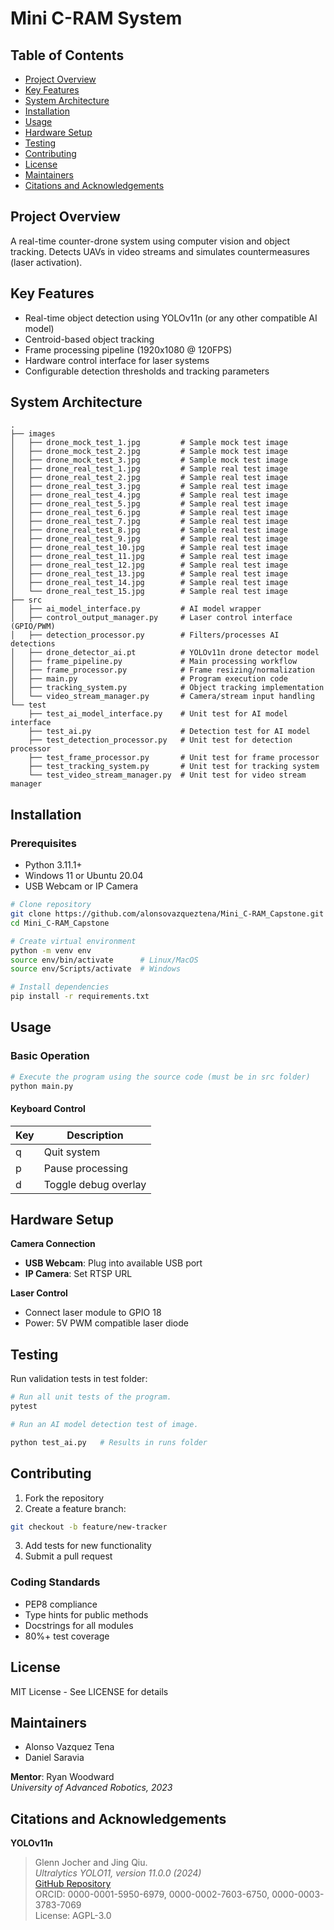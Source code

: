 # Mini C-RAM System

## Table of Contents
- [Project Overview](#project-overview)
- [Key Features](#key-features)
- [System Architecture](#system-architecture)
- [Installation](#installation)
- [Usage](#usage)
- [Hardware Setup](#hardware-setup)
- [Testing](#testing)
- [Contributing](#contributing)
- [License](#license)
- [Maintainers](#maintainers)
- [Citations and Acknowledgements](#citations-and-acknowledgements)


## Project Overview
A real-time counter-drone system using computer vision and object tracking. Detects UAVs in video streams and simulates countermeasures (laser activation).

## Key Features
- Real-time object detection using YOLOv11n (or any other compatible AI model)
- Centroid-based object tracking
- Frame processing pipeline (1920x1080 @ 120FPS)
- Hardware control interface for laser systems
- Configurable detection thresholds and tracking parameters

## System Architecture
```
.
├── images
│   ├── drone_mock_test_1.jpg         # Sample mock test image
│   ├── drone_mock_test_2.jpg         # Sample mock test image
│   ├── drone_mock_test_3.jpg         # Sample mock test image
│   ├── drone_real_test_1.jpg         # Sample real test image
│   ├── drone_real_test_2.jpg         # Sample real test image
│   ├── drone_real_test_3.jpg         # Sample real test image
│   ├── drone_real_test_4.jpg         # Sample real test image
│   ├── drone_real_test_5.jpg         # Sample real test image
│   ├── drone_real_test_6.jpg         # Sample real test image
│   ├── drone_real_test_7.jpg         # Sample real test image
│   ├── drone_real_test_8.jpg         # Sample real test image
│   ├── drone_real_test_9.jpg         # Sample real test image
│   ├── drone_real_test_10.jpg        # Sample real test image
│   ├── drone_real_test_11.jpg        # Sample real test image
│   ├── drone_real_test_12.jpg        # Sample real test image
│   ├── drone_real_test_13.jpg        # Sample real test image
│   ├── drone_real_test_14.jpg        # Sample real test image
│   └── drone_real_test_15.jpg        # Sample real test image
├── src
│   ├── ai_model_interface.py         # AI model wrapper
│   ├── control_output_manager.py     # Laser control interface (GPIO/PWM)
│   ├── detection_processor.py        # Filters/processes AI detections
│   ├── drone_detector_ai.pt          # YOLOv11n drone detector model
│   ├── frame_pipeline.py             # Main processing workflow
│   ├── frame_processor.py            # Frame resizing/normalization
│   ├── main.py                       # Program execution code
│   ├── tracking_system.py            # Object tracking implementation
│   └── video_stream_manager.py       # Camera/stream input handling
└── test
    ├── test_ai_model_interface.py    # Unit test for AI model interface
    ├── test_ai.py                    # Detection test for AI model
    ├── test_detection_processor.py   # Unit test for detection processor
    ├── test_frame_processor.py       # Unit test for frame processor
    ├── test_tracking_system.py       # Unit test for tracking system
    └── test_video_stream_manager.py  # Unit test for video stream manager
```

## Installation

### Prerequisites
- Python 3.11.1+
- Windows 11 or Ubuntu 20.04
- USB Webcam or IP Camera

```bash
# Clone repository
git clone https://github.com/alonsovazqueztena/Mini_C-RAM_Capstone.git
cd Mini_C-RAM_Capstone

# Create virtual environment
python -m venv env
source env/bin/activate      # Linux/MacOS
source env/Scripts/activate  # Windows

# Install dependencies
pip install -r requirements.txt
```

## Usage

### Basic Operation
```bash
# Execute the program using the source code (must be in src folder)
python main.py
```

#### Keyboard Control
| Key | Description            |
|-----|------------------------|
| q   | Quit system            |
| p   | Pause processing       |
| d   | Toggle debug overlay   |

## Hardware Setup
**Camera Connection**
- **USB Webcam**: Plug into available USB port
- **IP Camera**: Set RTSP URL

**Laser Control**
- Connect laser module to GPIO 18
- Power: 5V PWM compatible laser diode

## Testing
Run validation tests in test folder:

```bash
# Run all unit tests of the program.
pytest

# Run an AI model detection test of image.

python test_ai.py   # Results in runs folder
```

## Contributing

1. Fork the repository
2. Create a feature branch:
```bash
git checkout -b feature/new-tracker
```
3. Add tests for new functionality
4. Submit a pull request

### Coding Standards
- PEP8 compliance
- Type hints for public methods
- Docstrings for all modules
- 80%+ test coverage

## License
MIT License - See LICENSE for details

## Maintainers
- Alonso Vazquez Tena  
- Daniel Saravia  

**Mentor**: Ryan Woodward  
*University of Advanced Robotics, 2023*

## Citations and Acknowledgements
**YOLOv11n**  
> Glenn Jocher and Jing Qiu.  
> *Ultralytics YOLO11, version 11.0.0 (2024)*  
> [GitHub Repository](https://github.com/ultralytics/ultralytics)  
> ORCID: 0000-0001-5950-6979, 0000-0002-7603-6750, 0000-0003-3783-7069  
> License: AGPL-3.0